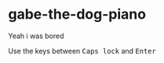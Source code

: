 # gabe-the-dog-piano
Yeah i was bored

Use the keys between <kbd>Caps lock</kbd> and <kbd>Enter</kbd>
